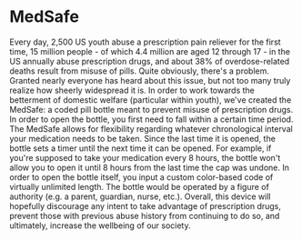 # MedSafe
Every day, 2,500 US youth abuse a prescription pain reliever for the first time, 15 million people - of which 4.4 million are aged 12 through 17 - in the US annually abuse prescription drugs, and about 38% of overdose-related deaths result from misuse of pills.  Quite obviously, there's a problem.  Granted nearly everyone has heard about this issue, but not too many truly realize how sheerly widespread it is.  In order to work towards the betterment of domestic welfare (particular within youth), we've created the MedSafe: a coded pill bottle meant to prevent misuse of prescription drugs.  In order to open the bottle, you first need to fall within a certain time period.  The MedSafe allows for flexibility regarding whatever chronological interval your medication needs to be taken.  Since the last time it is opened, the bottle sets a timer until the next time it can be opened.  For example, if you're supposed to take your medication every 8 hours, the bottle won't allow you to open it until 8 hours from the last time the cap was undone.  In order to open the bottle itself, you input a custom color-based code of virtually unlimited length.  The bottle would be operated by a figure of authority (e.g. a parent, guardian, nurse, etc.).  Overall, this device will hopefully discourage any intent to take advantage of prescription drugs, prevent those with previous abuse history from continuing to do so, and ultimately, increase the wellbeing of our society.
